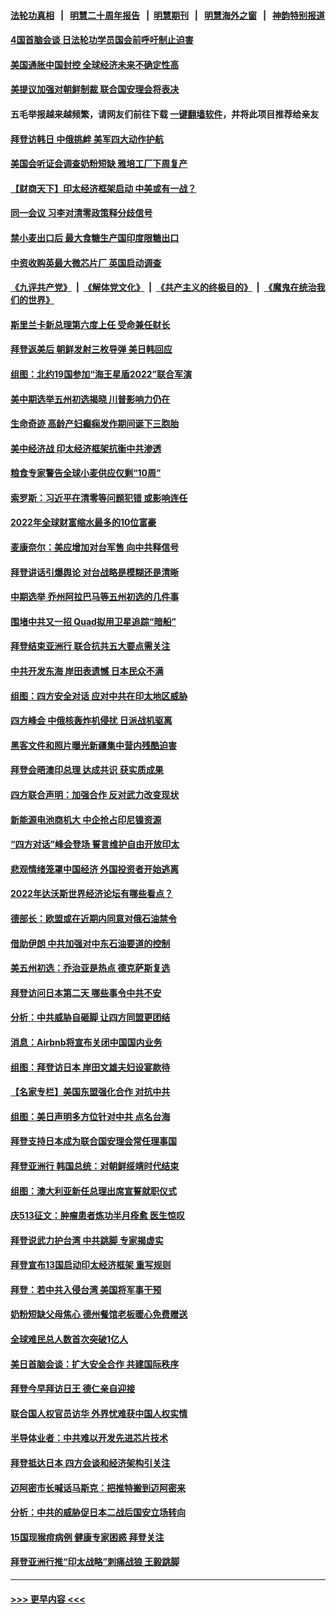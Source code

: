 #### [法轮功真相](https://github.com/gfw-breaker/truth/blob/master/README.md?t=0) &nbsp;&nbsp;|&nbsp;&nbsp; [明慧二十周年报告](https://github.com/gfw-breaker/mh-reports/blob/master/README.md?t=0) &nbsp;&nbsp;|&nbsp;&nbsp;[明慧期刊](https://github.com/gfw-breaker/mh-qikan) &nbsp;&nbsp;|&nbsp;&nbsp; [明慧海外之窗](https://github.com/gfw-breaker/mh-news/blob/master/README.md?t=0) &nbsp;&nbsp;|&nbsp;&nbsp; [神韵特别报道](https://github.com/gfw-breaker/mh-news/blob/master/shenyun.md?t=0)
#### [4国首脑会谈 日法轮功学员国会前呼吁制止迫害](../pages/nsc418/n13745575.md?t=05261701) 
#### [美国通胀中国封控 全球经济未来不确定性高](../pages/nsc418/n13745529.md?t=05261701) 
#### [美提议加强对朝鲜制裁 联合国安理会将表决](../pages/nsc418/n13745466.md?t=05261701) 
#### 五毛举报越来越频繁，请网友们前往下载 [一键翻墙软件](https://github.com/gfw-breaker/ssr-accounts)，并将此项目推荐给亲友
#### [拜登访韩日 中俄挑衅 美军四大动作护航](../pages/nsc418/n13745423.md?t=05261701) 
#### [美国会听证会调查奶粉短缺 雅培工厂下周复产](../pages/nsc418/n13745217.md?t=05261701) 
#### [【财商天下】印太经济框架启动 中美或有一战？](../pages/nsc418/n13745214.md?t=05261701) 
#### [同一会议 习李对清零政策释分歧信号](../pages/nsc418/n13745273.md?t=05261701) 
#### [禁小麦出口后 最大食糖生产国印度限糖出口](../pages/nsc418/n13745244.md?t=05261701) 
#### [中资收购英最大微芯片厂 英国启动调查](../pages/nsc418/n13745209.md?t=05261701) 
#### [《九评共产党》](https://github.com/begood0513/9ping.md/blob/master/README.md) &nbsp;|&nbsp; [《解体党文化》](../../../../jtdwh.md/blob/master/README.md)  &nbsp;|&nbsp; [《共产主义的终极目的》](../../../../gczydzjmd.md/blob/master/README.md) &nbsp;|&nbsp; [《魔鬼在统治我们的世界》](../../../../mgztzwmdsj.md/blob/master/README.md) 
#### [斯里兰卡新总理第六度上任 受命兼任财长](../pages/nsc418/n13745141.md?t=05261701) 
#### [拜登返美后 朝鲜发射三枚导弹 美日韩回应](../pages/nsc418/n13745019.md?t=05261701) 
#### [组图：北约19国参加“海王星盾2022”联合军演](../pages/nsc418/n13745030.md?t=05261701) 
#### [美中期选举五州初选揭晓 川普影响力仍在](../pages/nsc418/n13745003.md?t=05261701) 
#### [生命奇迹 高龄产妇癫痫发作期间诞下三胞胎](../pages/nsc418/n13744623.md?t=05261701) 
#### [美中经济战 印太经济框架抗衡中共渗透](../pages/nsc418/n13744604.md?t=05261701) 
#### [粮食专家警告全球小麦供应仅剩“10周”](../pages/nsc418/n13744833.md?t=05261701) 
#### [索罗斯：习近平在清零等问题犯错 或影响连任](../pages/nsc418/n13744730.md?t=05261701) 
#### [2022年全球财富缩水最多的10位富豪](../pages/nsc418/n13744533.md?t=05261701) 
#### [麦康奈尔：美应增加对台军售 向中共释信号](../pages/nsc418/n13744626.md?t=05261701) 
#### [拜登讲话引爆舆论 对台战略是模糊还是清晰](../pages/nsc418/n13744490.md?t=05261701) 
#### [中期选举 乔州阿拉巴马等五州初选的几件事](../pages/nsc418/n13744403.md?t=05261701) 
#### [围堵中共又一招 Quad拟用卫星追踪“暗船”](../pages/nsc418/n13744412.md?t=05261701) 
#### [拜登结束亚洲行 联合抗共五大要点需关注](../pages/nsc418/n13744373.md?t=05261701) 
#### [中共开发东海 岸田表遗憾 日本民众不满](../pages/nsc418/n13744421.md?t=05261701) 
#### [组图：四方安全对话 应对中共在印太地区威胁](../pages/nsc418/n13744237.md?t=05261701) 
#### [四方峰会 中俄核轰炸机侵扰 日派战机驱离](../pages/nsc418/n13744375.md?t=05261701) 
#### [黑客文件和照片曝光新疆集中营内残酷迫害](../pages/nsc418/n13743846.md?t=05261701) 
#### [拜登会晤澳印总理 达成共识 获实质成果](../pages/nsc418/n13744230.md?t=05261701) 
#### [四方联合声明：加强合作 反对武力改变现状](../pages/nsc418/n13744126.md?t=05261701) 
#### [新能源电池商机大 中企抢占印尼镍资源](../pages/nsc418/n13744063.md?t=05261701) 
#### [“四方对话”峰会登场 誓言维护自由开放印太](../pages/nsc418/n13744033.md?t=05261701) 
#### [悲观情绪笼罩中国经济 外国投资者开始逃离](../pages/nsc418/n13743825.md?t=05261701) 
#### [2022年达沃斯世界经济论坛有哪些看点？](../pages/nsc418/n13743859.md?t=05261701) 
#### [德部长：欧盟或在近期内同意对俄石油禁令](../pages/nsc418/n13743952.md?t=05261701) 
#### [借助伊朗 中共加强对中东石油要道的控制](../pages/nsc418/n13743911.md?t=05261701) 
#### [美五州初选：乔治亚是热点 德克萨斯复选](../pages/nsc418/n13743805.md?t=05261701) 
#### [拜登访问日本第二天 哪些事令中共不安](../pages/nsc418/n13743822.md?t=05261701) 
#### [分析：中共威胁自砸脚 让四方同盟更团结](../pages/nsc418/n13743783.md?t=05261701) 
#### [消息：Airbnb将宣布关闭中国国内业务](../pages/nsc418/n13743811.md?t=05261701) 
#### [组图：拜登访日本 岸田文雄夫妇设宴款待](../pages/nsc418/n13743749.md?t=05261701) 
#### [【名家专栏】美国东盟强化合作 对抗中共](../pages/nsc418/n13743580.md?t=05261701) 
#### [组图：美日声明多方位针对中共 点名台海](../pages/nsc418/n13743686.md?t=05261701) 
#### [拜登支持日本成为联合国安理会常任理事国](../pages/nsc418/n13743703.md?t=05261701) 
#### [拜登亚洲行 韩国总统：对朝鲜绥靖时代结束](../pages/nsc418/n13743551.md?t=05261701) 
#### [组图：澳大利亚新任总理出席宣誓就职仪式](../pages/nsc418/n13743496.md?t=05261701) 
#### [庆513征文：肿瘤患者炼功半月痊愈 医生惊叹](../pages/nsc418/n13742971.md?t=05261701) 
#### [拜登说武力护台湾 中共跳脚 专家揭虚实](../pages/nsc418/n13743620.md?t=05261701) 
#### [拜登宣布13国启动印太经济框架 重写规则](../pages/nsc418/n13743484.md?t=05261701) 
#### [拜登：若中共入侵台湾 美国将军事干预](../pages/nsc418/n13743353.md?t=05261701) 
#### [奶粉短缺父母焦心 德州餐馆老板暖心免费赠送](../pages/nsc418/n13743027.md?t=05261701) 
#### [全球难民总人数首次突破1亿人](../pages/nsc418/n13743371.md?t=05261701) 
#### [美日首脑会谈：扩大安全合作 共建国际秩序](../pages/nsc418/n13743420.md?t=05261701) 
#### [拜登今早拜访日王 德仁亲自迎接](../pages/nsc418/n13743190.md?t=05261701) 
#### [联合国人权官员访华 外界忧难获中国人权实情](../pages/nsc418/n13743139.md?t=05261701) 
#### [半导体业者：中共难以开发先进芯片技术](../pages/nsc418/n13743079.md?t=05261701) 
#### [拜登抵达日本 四方会谈和经济架构引关注](../pages/nsc418/n13742788.md?t=05261701) 
#### [迈阿密市长喊话马斯克：把推特搬到迈阿密来](../pages/nsc418/n13742978.md?t=05261701) 
#### [分析：中共的威胁促日本二战后国安立场转向](../pages/nsc418/n13743005.md?t=05261701) 
#### [15国现猴痘病例 健康专家困惑 拜登关注](../pages/nsc418/n13741717.md?t=05261701) 
#### [拜登亚洲行推“印太战略”刺痛战狼 王毅跳脚](../pages/nsc418/n13742968.md?t=05261701) 

----
#### [ >>> 更早内容 <<< ](../indexes/nsc418-earlier.md)
